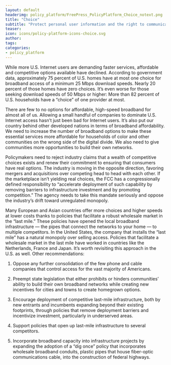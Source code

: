 ```yaml
---
layout: default
headerimg: policy_platform/FreePress_PolicyPlatform_Choice_notext.png
title: "Choice"
subtitle: "Protect personal user information and the right to communicate in private."
teaser:
icon: icons/policy-platform-icons-choice.svg
author:
tags:
categories:
- policy_platform
---
```


While more U.S. Internet users are demanding faster services, affordable and competitive options available have declined. According to government data, approximately 75 percent of U.S. homes have at most one choice for broadband access of a minimum 25 Mbps download speeds. Nearly 20 percent of those homes have zero choices. It’s even worse for those seeking download speeds of 50 Mbps or higher: More than 82 percent of U.S. households have a “choice” of one provider at most.

There are few to no options for affordable, high-speed broadband for almost all of us. Allowing a small handful of companies to dominate U.S. Internet access hasn’t just been bad for Internet users. It’s also put our country behind other developed nations in terms of broadband affordability. We need to increase the number of broadband options to make these essential services more affordable for households of color and other communities on the wrong side of the digital divide. We also need to give communities more opportunities to build their own networks.

Policymakers need to reject industry claims that a wealth of competitive choices exists and renew their commitment to ensuring that consumers have real options. The industry is moving in the opposite direction, favoring mergers and acquisitions over competing head to head with each other. If the marketplace isn’t yielding real choices, the FCC has a congressionally defined responsibility to “accelerate deployment of such capability by removing barriers to infrastructure investment and by promoting competition.” The agency needs to take this mandate seriously and oppose the industry’s drift toward unregulated monopoly.

Many European and Asian countries offer more choices and higher speeds at lower costs thanks to policies that facilitate a robust wholesale market in the “last mile.” These policies have opened the local broadband infrastructure — the pipes that connect the networks to your home — to multiple competitors. In the United States, the company that installs the “last mile” has a natural monopoly over selling access. Policies that facilitate a wholesale market in the last mile have worked in countries like the Netherlands, France and Japan. It’s worth revisiting this approach in the U.S. as well. Other recommendations:

 1. Oppose any further consolidation of the few phone and cable companies that control access for the vast majority of Americans.

 1. Preempt state legislation that either prohibits or hinders communities’ ability to build their own broadband networks while creating new incentives for cities and towns to create homegrown options.

 1. Encourage deployment of competitive last-mile infrastructure, both by new entrants and incumbents expanding beyond their existing footprints, through policies that remove deployment barriers and incentivize investment, particularly in underserved areas.

 1. Support policies that open up last-mile infrastructure to several competitors.

 1. Incorporate broadband capacity into infrastructure projects by expanding the adoption of a “dig once” policy that incorporates wholesale broadband conduits, plastic pipes that house fiber-optic communications cable, into the construction of federal highways.

